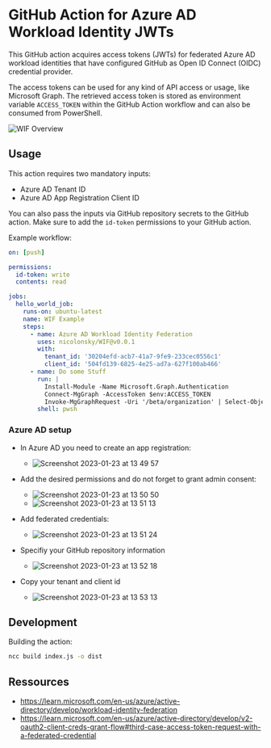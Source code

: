 # GitHub Action for Azure AD Workload Identity JWTs

This GitHub action acquires access tokens (JWTs) for federated Azure AD workload identities that have configured GitHub as Open ID Connect (OIDC) credential provider.

The access tokens can be used for any kind of API access or usage, like Microsoft Graph. The retrieved access token is stored as environment variable `ACCESS_TOKEN` within the GitHub Action workflow and can also be consumed from PowerShell.

![WIF Overview](https://learn.microsoft.com/en-us/azure/active-directory/develop/media/workload-identity-federation/workflow.svg)

## Usage

This action requires two mandatory inputs:

* Azure AD Tenant ID
* Azure AD App Registration Client ID

You can also pass the inputs via GitHub repository secrets to the GitHub action.
Make sure to add the `id-token` permissions to your GitHub action.

Example workflow:

```yaml
on: [push]

permissions:
  id-token: write
  contents: read

jobs:
  hello_world_job:
    runs-on: ubuntu-latest
    name: WIF Example
    steps:
      - name: Azure AD Workload Identity Federation
        uses: nicolonsky/WIF@v0.0.1
        with:
          tenant_id: '30204efd-acb7-41a7-9fe9-233cec0556c1'
          client_id: '504fd139-6825-4e25-ad7a-627f100ab466'
      - name: Do some Stuff
        run: |
          Install-Module -Name Microsoft.Graph.Authentication
          Connect-MgGraph -AccessToken $env:ACCESS_TOKEN
          Invoke-MgGraphRequest -Uri '/beta/organization' | Select-Object -ExpandProperty value
        shell: pwsh
```


### Azure AD setup 

- In Azure AD you need to create an app registration:
    - ![Screenshot 2023-01-23 at 13 49 57](https://user-images.githubusercontent.com/32899754/214046075-08a04967-05ec-41fb-a36b-7cd35b5df527.png)

- Add the desired permissions and do not forget to grant admin consent:
    - ![Screenshot 2023-01-23 at 13 50 50](https://user-images.githubusercontent.com/32899754/214046098-37372661-16d6-4404-8d5a-285a6fb03ffb.png)
    - ![Screenshot 2023-01-23 at 13 51 13](https://user-images.githubusercontent.com/32899754/214046292-f4bbb03e-fe91-46f3-8138-9da6ee700971.png)

- Add federated credentials:
    - ![Screenshot 2023-01-23 at 13 51 24](https://user-images.githubusercontent.com/32899754/214046387-51de4e6e-18cc-48b7-9702-6621488fc849.png)
- Specifiy your GitHub repository information
    - ![Screenshot 2023-01-23 at 13 52 18](https://user-images.githubusercontent.com/32899754/214046640-2e64c9a9-bb59-4be8-9b4d-e20cce989776.png)
- Copy your tenant and client id
    - ![Screenshot 2023-01-23 at 13 53 13](https://user-images.githubusercontent.com/32899754/214046751-350b766d-831a-49e5-b4d2-b4fb38ad4d09.png)

## Development

Building the action:

```bash
ncc build index.js -o dist
```

## Ressources

* <https://learn.microsoft.com/en-us/azure/active-directory/develop/workload-identity-federation>
* <https://learn.microsoft.com/en-us/azure/active-directory/develop/v2-oauth2-client-creds-grant-flow#third-case-access-token-request-with-a-federated-credential>
